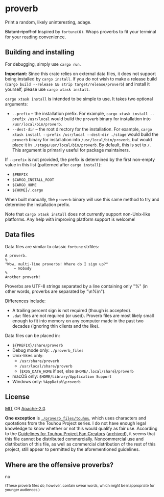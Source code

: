 # proverb
Print a random, likely uninteresting, adage.

~~Blatant ripoff of~~ Inspired by `fortune(6)`. Wraps proverbs to fit your
terminal for your reading convenience.

## Building and installing
For debugging, simply use `cargo run`.

**Important:** Since this crate relies on external data files, it does not
support being installed by `cargo install`. If you do not wish to make a release
build (`cargo build --release && strip target/release/proverb`) and install it
yourself, please use `cargo xtask install`.

`cargo xtask install` is intended to be simple to use. It takes two optional
arguments:
* `--prefix` – the installation prefix. For example,
`cargo xtask install --prefix /usr/local` would build the `proverb` binary for
installation into `/usr/local/bin/proverb`.
* `--dest-dir` – the root directory for the installation. For example,
`cargo xtask install --prefix /usr/local --dest-dir ./stage` would build the
`proverb` binary for installation into `/usr/local/bin/proverb`, but would place
it in `./stage/usr/local/bin/proverb`. By default, this is set to `/`. This
argument is primarily useful for package maintainers.

If `--prefix` is not provided, the prefix is determined
by the first non-empty value in this list (patterned after `cargo install`):
* `$PREFIX`
* `$CARGO_INSTALL_ROOT`
* `$CARGO_HOME`
* `${HOME}/.cargo`

When built manually, the `proverb` binary will use this same method to try and
determine the installation prefix.

Note that `cargo xtask install` does not currently support non-Unix-like
platforms. Any help with improving platform support is welcome!

## Data files
Data files are similar to classic `fortune` strfiles:
```
A proverb.
%
"Wow, multi-line proverbs! Where do I sign up?"
    — Nobody
%
Another proverb!
```

Proverbs are UTF-8 strings separated by a line containing only "%"
(in other words, proverbs are separated by "\n%\n").

Differences include:
* A trailing percent sign is not required (though is accepted).
* `.dat` files are not required (or used). Proverb files are most likely small
  enough to fit into memory on any computer made in the past two decades
  (ignoring thin clients and the like).

Data files can be placed in:
* `${PREFIX}/share/proverb`
* Debug mode only: `./proverb_files`
* Unix-likes only:
  * `/usr/share/proverb`
  * `/usr/local/share/proverb`
  * (`$XDG_DATA_HOME` if set, else `$HOME/.local/share`)`/proverb`
* macOS only: `$HOME/Library/Application Support`
* Windows only: `%AppData%\proverb`

## License
[MIT] OR [Apache-2.0].

**One exception** is [`./proverb_files/touhou`], which uses characters and
quotations from the Touhou Project series. I do not have enough legal knowledge
to know whether or not this would qualify as fair use. According to the
[Guidelines for Touhou Project Fan Creators] ([archived]),
it seems that this file cannot be distributed commercially. Noncommercial use
and distribution of this file, as well as commercial distribution of the rest
of this project, still appear to permitted by the aforementioned guidelines.

[MIT]: https://github.com/PatchMixolydic/proverb/blob/main/LICENSE-MIT
[Apache-2.0]: https://github.com/PatchMixolydic/proverb/blob/main/LICENSE-APACHE
[`./proverb_files/touhou`]: https://github.com/PatchMixolydic/proverb/blob/main/proverb_files/touhou
[Guidelines for Touhou Project Fan Creators]: https://touhou-project.news/guidelines_en/
[archived]: https://web.archive.org/web/20210607213949/https://touhou-project.news/guidelines_en/

## Where are the offensive proverbs?
no

<small>(These proverb files *do*, however, contain swear words, which might be
inappropriate for younger audiences.)</small>
